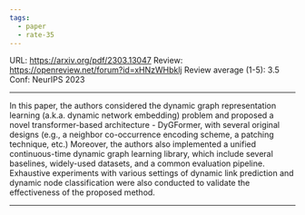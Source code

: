 ```yaml
---
tags:
  - paper
  - rate-35
---
```

URL: https://arxiv.org/pdf/2303.13047
Review: https://openreview.net/forum?id=xHNzWHbklj
Review average (1-5): 3.5
Conf: NeurIPS 2023

---

In this paper, the authors considered the dynamic graph representation learning (a.k.a. dynamic network embedding) problem and proposed a novel transformer-based architecture - DyGFormer, with several original designs (e.g., a neighbor co-occurrence encoding scheme, a patching technique, etc.) Moreover, the authors also implemented a unified continuous-time dynamic graph learning library, which include several baselines, widely-used datasets, and a common evaluation pipeline. Exhaustive experiments with various settings of dynamic link prediction and dynamic node classification were also conducted to validate the effectiveness of the proposed method.

---


